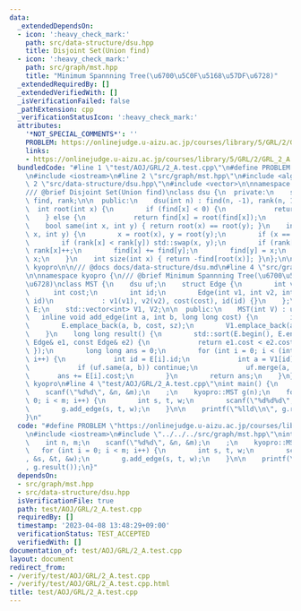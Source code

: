 ```yaml
---
data:
  _extendedDependsOn:
  - icon: ':heavy_check_mark:'
    path: src/data-structure/dsu.hpp
    title: Disjoint Set(Union find)
  - icon: ':heavy_check_mark:'
    path: src/graph/mst.hpp
    title: "Minimum Spannning Tree(\u6700\u5C0F\u5168\u57DF\u6728)"
  _extendedRequiredBy: []
  _extendedVerifiedWith: []
  _isVerificationFailed: false
  _pathExtension: cpp
  _verificationStatusIcon: ':heavy_check_mark:'
  attributes:
    '*NOT_SPECIAL_COMMENTS*': ''
    PROBLEM: https://onlinejudge.u-aizu.ac.jp/courses/library/5/GRL/2/GRL_2_A
    links:
    - https://onlinejudge.u-aizu.ac.jp/courses/library/5/GRL/2/GRL_2_A
  bundledCode: "#line 1 \"test/AOJ/GRL/2_A.test.cpp\"\n#define PROBLEM \"https://onlinejudge.u-aizu.ac.jp/courses/library/5/GRL/2/GRL_2_A\"\
    \n#include <iostream>\n#line 2 \"src/graph/mst.hpp\"\n#include <algorithm>\n#line\
    \ 2 \"src/data-structure/dsu.hpp\"\n#include <vector>\n\nnamespace kyopro {\n\
    /// @brief Disjoint Set(Union find)\nclass dsu {\n  private:\n    std::vector<int>\
    \ find, rank;\n\n  public:\n    dsu(int n) : find(n, -1), rank(n, 1) {}\n\n  \
    \  int root(int x) {\n        if (find[x] < 0) {\n            return x;\n    \
    \    } else {\n            return find[x] = root(find[x]);\n        }\n    }\n\
    \    bool same(int x, int y) { return root(x) == root(y); }\n    int merge(int\
    \ x, int y) {\n        x = root(x), y = root(y);\n        if (x == y) return x;\n\
    \        if (rank[x] < rank[y]) std::swap(x, y);\n        if (rank[x] == rank[y])\
    \ rank[x]++;\n        find[x] += find[y];\n        find[y] = x;\n        return\
    \ x;\n    }\n    int size(int x) { return -find[root(x)]; }\n};\n\n};  // namespace\
    \ kyopro\n\n/// @docs docs/data-structure/dsu.md\n#line 4 \"src/graph/mst.hpp\"\
    \n\nnamespace kyopro {\n/// @brief Minimum Spannning Tree(\u6700\u5C0F\u5168\u57DF\
    \u6728)\nclass MST {\n    dsu uf;\n    struct Edge {\n        int v1, v2;\n  \
    \      int cost;\n        int id;\n        Edge(int v1, int v2, int cost, int\
    \ id)\n            : v1(v1), v2(v2), cost(cost), id(id) {}\n    };\n    std::vector<Edge>\
    \ E;\n    std::vector<int> V1, V2;\n\n  public:\n    MST(int V) : uf(V) {}\n \
    \   inline void add_edge(int a, int b, long long cost) {\n        int sz = E.size();\n\
    \        E.emplace_back(a, b, cost, sz);\n        V1.emplace_back(a), V2.emplace_back(b);\n\
    \    }\n    long long result() {\n        std::sort(E.begin(), E.end(), [&](const\
    \ Edge& e1, const Edge& e2) {\n            return e1.cost < e2.cost;\n       \
    \ });\n        long long ans = 0;\n        for (int i = 0; i < (int)E.size();\
    \ i++) {\n            int id = E[i].id;\n            int a = V1[id], b = V2[id];\n\
    \            if (uf.same(a, b)) continue;\n            uf.merge(a, b);\n     \
    \       ans += E[i].cost;\n        }\n        return ans;\n    }\n};\n}  // namespace\
    \ kyopro\n#line 4 \"test/AOJ/GRL/2_A.test.cpp\"\nint main() {\n    int n, m;\n\
    \    scanf(\"%d%d\", &n, &m);\n    ;\n    kyopro::MST g(n);\n    for (int i =\
    \ 0; i < m; i++) {\n        int s, t, w;\n        scanf(\"%d%d%d\", &s, &t, &w);\n\
    \        g.add_edge(s, t, w);\n    }\n\n    printf(\"%lld\\n\", g.result());\n\
    }\n"
  code: "#define PROBLEM \"https://onlinejudge.u-aizu.ac.jp/courses/library/5/GRL/2/GRL_2_A\"\
    \n#include <iostream>\n#include \"../../../src/graph/mst.hpp\"\nint main() {\n\
    \    int n, m;\n    scanf(\"%d%d\", &n, &m);\n    ;\n    kyopro::MST g(n);\n \
    \   for (int i = 0; i < m; i++) {\n        int s, t, w;\n        scanf(\"%d%d%d\"\
    , &s, &t, &w);\n        g.add_edge(s, t, w);\n    }\n\n    printf(\"%lld\\n\"\
    , g.result());\n}"
  dependsOn:
  - src/graph/mst.hpp
  - src/data-structure/dsu.hpp
  isVerificationFile: true
  path: test/AOJ/GRL/2_A.test.cpp
  requiredBy: []
  timestamp: '2023-04-08 13:48:29+09:00'
  verificationStatus: TEST_ACCEPTED
  verifiedWith: []
documentation_of: test/AOJ/GRL/2_A.test.cpp
layout: document
redirect_from:
- /verify/test/AOJ/GRL/2_A.test.cpp
- /verify/test/AOJ/GRL/2_A.test.cpp.html
title: test/AOJ/GRL/2_A.test.cpp
---
```

